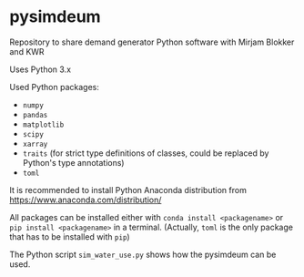 # pysimdeum
Repository to share demand generator Python software with Mirjam Blokker and KWR

Uses Python 3.x

Used Python packages:

* `numpy`
* `pandas`
* `matplotlib`
* `scipy`
* `xarray`
* `traits` (for strict type definitions of classes, could be replaced by Python's type annotations)
* `toml`


It is recommended to install Python Anaconda distribution from https://www.anaconda.com/distribution/

All packages can be installed either with `conda install <packagename>` or `pip install <packagename>` in a terminal. 
(Actually, `toml` is the only package that has to be installed with `pip`)

The Python script `sim_water_use.py` shows how the pysimdeum can be used.
